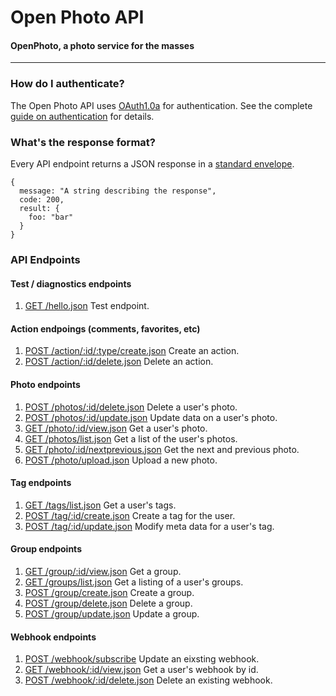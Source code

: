 Open Photo API
=======================
#### OpenPhoto, a photo service for the masses

----------------------------------------

### How do I authenticate?

The Open Photo API uses [OAuth1.0a][oauth1.0a] for authentication. See the complete [guide on authentication][authentication] for details.

### What's the response format?

Every API endpoint returns a JSON response in a [standard envelope][Envelope].

    {
      message: "A string describing the response",
      code: 200,
      result: {
        foo: "bar"
      }
    }

### API Endpoints

#### Test / diagnostics endpoints
1.  [GET /hello.json][GetHelloWorld]
    Test endpoint.

#### Action endpoings (comments, favorites, etc)
1.  [POST /action/:id/:type/create.json][PostActionCreate]
    Create an action.
1.  [POST /action/:id/delete.json][PostActionDelete]
    Delete an action.

#### Photo endpoints
1.  [POST /photos/:id/delete.json][PostPhotoDelete]
    Delete a user's photo.
1.  [POST /photos/:id/update.json][PostPhotoUpdate]
    Update data on a user's photo.
1.  [GET /photo/:id/view.json][GetPhoto]
    Get a user's photo.
1.  [GET /photos/list.json][GetPhotos]
    Get a list of the user's photos.
1.  [GET /photo/:id/nextprevious.json][GetPhotoNextPrevious]
    Get the next and previous photo.
1.  [POST /photo/upload.json][PostPhotoUpload]
    Upload a new photo.

#### Tag endpoints
1.  [GET /tags/list.json][GetTags]
    Get a user's tags.
1.  [POST /tag/:id/create.json][PostTagCreate]
    Create a tag for the user.
1.  [POST /tag/:id/update.json][PostTagUpdate]
    Modify meta data for a user's tag.

#### Group endpoints
1.  [GET /group/:id/view.json][GetGroup]
    Get a group.
1.  [GET /groups/list.json][GetGroups]
    Get a listing of a user's groups.
1.  [POST /group/create.json][PostGroupCreate]
    Create a group.
1.  [POST /group/delete.json][PostGroupDelete]
    Delete a group.
1.  [POST /group/update.json][PostGroupUpdate]
    Update a group.

#### Webhook endpoints
1.  [POST /webhook/subscribe][PostWebHookSubscribe]
    Update an eixsting webhook.
1.  [GET /webhook/:id/view.json][GetWebhook]
    Get a user's webhook by id.
1.  [POST /webhook/:id/delete.json][PostWebHookDelete]
    Delete an existing webhook.

[Envelope]: Envelope.markdown
[GetHelloWorld]: GetHelloWorld.markdown
[GetPhotos]: GetPhotos.markdown
[GetPhoto]: GetPhoto.markdown
[GetPhotoNextPrevious]: GetPhotoNextPrevious.markdown
[PostPhotoDelete]: PostPhotoDelete.markdown
[PostPhotoUpdate]: PostPhotoUpdate.markdown
[PostPhotoUpload]: PostPhotoUpload.markdown
[PostActionCreate]: PostActionCreate.markdown
[PostActionDelete]: PostActionDelete.markdown
[GetTags]: GetTags.markdown
[PostTagCreate]: PostTagCreate.markdown
[PostTagUpdate]: PostTagUpdate.markdown
[GetGroup]: GetGroup.markdown
[GetGroups]: GetGroups.markdown
[PostGroupCreate]: PostGroupCreate.markdown
[PostGroupUpdate]: PostGroupUpdate.markdown
[PostGroupDelete]: PostGroupDelete.markdown
[GetWebhook]: GetWebhook.markdown
[PostWebhookSubscribe]: PostWebhookSubscribe.markdown
[PostWebhookDelete]: PostWebhookDelete.markdown
[authentication]: Authentication.markdown
[oauth1.0a]: http://oauth.net/core/1.0a/
